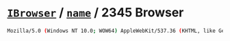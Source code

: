 # [`IBrowser`](/api/main/get-browser.md) / [`name`](../name.md) / 2345 Browser

```sh
Mozilla/5.0 (Windows NT 10.0; WOW64) AppleWebKit/537.36 (KHTML, like Gecko) Chrome/56.0.2924.90 Safari/537.36 2345Explorer/9.2.1.17116
```